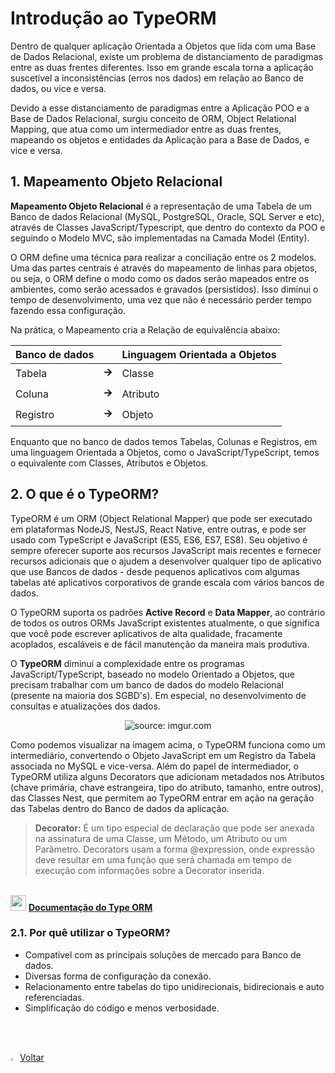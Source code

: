 ﻿<h1>Introdução ao TypeORM</h1>

Dentro de qualquer aplicação Orientada a Objetos que lida com uma Base de Dados Relacional, existe um problema de distanciamento de paradigmas entre as duas frentes diferentes. Isso em grande escala torna a aplicação suscetível a inconsistências (erros nos dados) em relação ao Banco de dados, ou vice e versa. 

Devido a esse distanciamento de paradigmas entre a Aplicação POO e a Base de Dados Relacional, surgiu conceito de ORM, Object Relational Mapping, que atua como um intermediador entre as duas frentes, mapeando os objetos e entidades da Aplicação para a Base de Dados, e vice e versa.

<h2>1. Mapeamento Objeto Relacional</h3>

**Mapeamento Objeto Relacional** é a representação de uma Tabela de um Banco de dados Relacional (MySQL, PostgreSQL, Oracle, SQL Server e etc), através de Classes JavaScript/Typescript, que dentro do contexto da POO e seguindo o Modelo MVC, são implementadas na Camada Model (Entity). 

O ORM define uma técnica para realizar a conciliação entre os 2 modelos. Uma das partes centrais é através do mapeamento de linhas para objetos, ou seja, o ORM define o modo como os dados serão mapeados entre os ambientes, como serão acessados e gravados (persistidos). Isso diminui o tempo de desenvolvimento, uma vez que não é necessário perder tempo fazendo essa configuração. 

Na prática, o Mapeamento cria a Relação de equivalência abaixo:

| Banco de dados |       | Linguagem Orientada a Objetos |
| -------------- | ----- | ----------------------------- |
| Tabela         | **🡪** | Classe                        |
| Coluna         | **🡪** | Atributo                      |
| Registro       | **🡪** | Objeto                        |

Enquanto que no banco de dados temos Tabelas, Colunas e Registros, em uma linguagem Orientada a Objetos, como o JavaScript/TypeScript, temos o equivalente com Classes, Atributos e Objetos. 

<h2>2. O que é o TypeORM?</h2>

TypeORM é um ORM (Object Relational Mapper) que pode ser executado em plataformas NodeJS, NestJS, React Native, entre outras, e pode ser usado com TypeScript e JavaScript (ES5, ES6, ES7, ES8). Seu objetivo é sempre oferecer suporte aos recursos JavaScript mais recentes e fornecer recursos adicionais que o ajudem a desenvolver qualquer tipo de aplicativo que use Bancos de dados - desde pequenos aplicativos com algumas tabelas até aplicativos corporativos de grande escala com vários bancos de dados.

O TypeORM suporta os padrões **Active Record** e **Data Mapper**, ao contrário de todos os outros ORMs JavaScript existentes atualmente, o que significa que você pode escrever aplicativos de alta qualidade, fracamente acoplados, escaláveis e de fácil manutenção da maneira mais produtiva.

O **TypeORM** diminui a complexidade entre os programas JavaScript/TypeScript, baseado no modelo Orientado a Objetos, que precisam trabalhar com um banco de dados do modelo Relacional (presente na maioria dos SGBD's). Em especial, no desenvolvimento de consultas e atualizações dos dados.

<div align="center"><img src="https://i.imgur.com/TSfMb42.png" title="source: imgur.com" /></div>

Como podemos visualizar na imagem acima, o TypeORM funciona como um intermediário, convertendo o Objeto JavaScript em um Registro da Tabela associada no MySQL e vice-versa. Além do papel de intermediador, o TypeORM utiliza alguns Decorators que adicionam metadados nos Atributos (chave primária, chave estrangeira, tipo do atributo, tamanho, entre outros), das Classes Nest, que permitem ao TypeORM entrar em ação na geração das Tabelas dentro do Banco de dados da aplicação.

> **Decorator:** É um tipo especial de declaração que pode  ser anexada na assinatura de uma Classe, um Método, um Atributo ou um  Parâmetro. Decorators usam a forma @expression, onde expressão deve resultar em uma função que será chamada em tempo de execução com informações sobre a Decorator inserida.

<br />

<div align="left"><img src="https://i.imgur.com/OtnA0bd.png" title="source: imgur.com" width="25px"/> <a href="" target="_blank"><b>Documentação do Type ORM</b></a>

<br />

<h3>2.1. Por quê utilizar o TypeORM?</h3>

- Compatível com as principais soluções de mercado para Banco de dados.
- Diversas forma de configuração da conexão.
- Relacionamento entre tabelas do tipo unidirecionais, bidirecionais e auto referenciadas.
- Simplificação do código e menos verbosidade.

<br /><br />

<div align="left"><a href="README.md"><img src="https://i.imgur.com/XMgF3gl.png" title="source: imgur.com" width="3%"/>Voltar</a></div>
